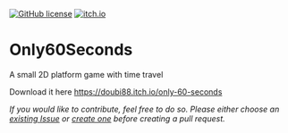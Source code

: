 [![GitHub license](https://img.shields.io/github/license/Doubi88/Only60Seconds)](https://github.com/Doubi88/Only60Seconds/blob/master/LICENSE)
[![itch.io](https://img.shields.io/badge/itch.io-windows%20%7C%20Linux%20%7C%20MacOS-lightgrey)](https://doubi88.itch.io/only-60-seconds)
# Only60Seconds
A small 2D platform game with time travel

Download it here 
https://doubi88.itch.io/only-60-seconds

*If you would like to contribute, feel free to do so. Please either choose an [existing Issue](https://github.com/Doubi88/Only60Seconds/issues) or [create one](https://github.com/Doubi88/Only60Seconds/issues/new/choose) before creating a pull request.*
